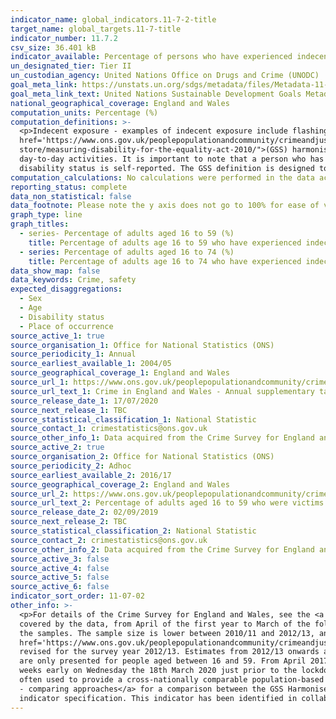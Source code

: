```yaml
---
indicator_name: global_indicators.11-7-2-title
target_name: global_targets.11-7-title
indicator_number: 11.7.2
csv_size: 36.401 kB
indicator_available: Percentage of persons who have experienced indecent exposure or unwanted sexual touching in the previous 12 months
un_designated_tier: Tier II
un_custodian_agency: United Nations Office on Drugs and Crime (UNODC)  
goal_meta_link: https://unstats.un.org/sdgs/metadata/files/Metadata-11-07-02.pdf
goal_meta_link_text: United Nations Sustainable Development Goals Metadata (PDF 4.0 MB)
national_geographical_coverage: England and Wales
computation_units: Percentage (%)
computation_definitions: >-
  <p>Indecent exposure - examples of indecent exposure include flashing.</p><p>Unwanted sexual touching - being touched sexually whether it was agreed to or not (for example, groping, touching of breasts or bottom, and kissing). See chapter 5 of the <a
  href='https://www.ons.gov.uk/peoplepopulationandcommunity/crimeandjustice/methodologies/userguidetocrimestatisticsforenglandandwales#offence-types'>user guide</a> for definitions of sexual assault. </p><p>Disability Status - The <a href="https://gss.civilservice.gov.uk/policy-
  store/measuring-disability-for-the-equality-act-2010/">(GSS) harmonised "core" definition</a> identifies a person as disabled if they have a physical or mental health condition or illness that has lasted or is expected to last 12 months or more. It must reduce their ability to carry-out
  day-to-day activities. It is important to note that a person who has a long-term illness that does not reduce their ability to carry-out day-to-day activities is not disabled under the definition. The GSS harmonised questions are asked of the respondent in the survey, meaning that
  disability status is self-reported. The GSS definition is designed to reflect the definitions that appear in legal terms in the Disability Discrimination Act 1995 (DDA) for Northern Ireland and the 2010 Equality Act for Great Britain.</p>
computation_calculations: No calculations were performed in the data acquisition of this indicator as appropriate data was readily available in the final format specified by this indicator.
reporting_status: complete
data_non_statistical: false
data_footnote: Please note the y axis does not go to 100% for ease of visualisation.
graph_type: line
graph_titles:
  - series- Percentage of adults aged 16 to 59 (%)
    title: Percentage of adults age 16 to 59 who have experienced indecent exposure or unwanted sexual touching in the previous twelve months
  - series: Percentage of adults aged 16 to 74 (%)
    title: Percentage of adults age 16 to 74 who have experienced indecent exposure or unwanted sexual touching in the previous twelve months
data_show_map: false
data_keywords: Crime, safety
expected_disaggregations:
  - Sex
  - Age
  - Disability status
  - Place of occurrence
source_active_1: true
source_organisation_1: Office for National Statistics (ONS)
source_periodicity_1: Annual 
source_earliest_available_1: 2004/05
source_geographical_coverage_1: England and Wales 
source_url_1: https://www.ons.gov.uk/peoplepopulationandcommunity/crimeandjustice/datasets/crimeinenglandandwalesannualsupplementarytables
source_url_text_1: Crime in England and Wales - Annual supplementary tables
source_release_date_1: 17/07/2020
source_next_release_1: TBC
source_statistical_classification_1: National Statistic
source_contact_1: crimestatistics@ons.gov.uk
source_other_info_1: Data acquired from the Crime Survey for England and Wales (tables 41a to 42b). 
source_active_2: true
source_organisation_2: Office for National Statistics (ONS)
source_periodicity_2: Adhoc
source_earliest_available_2: 2016/17
source_geographical_coverage_2: England and Wales
source_url_2: https://www.ons.gov.uk/peoplepopulationandcommunity/crimeandjustice/adhocs/10458percentageofadultsaged16to59whowerevictimsofsexualassaultincludingattemptsinthelastyearbyselectedpersonalorhouseholdcharacteristicsandsexyearendingmarch2018csew
source_url_text_2: Percentage of adults aged 16 to 59 who were victims of sexual assault (including attempts) in the last year
source_release_date_2: 02/09/2019
source_next_release_2: TBC
source_statistical_classification_2: National Statistic
source_contact_2: crimestatistics@ons.gov.uk
source_other_info_2: Data acquired from the Crime Survey for England and Wales. The 2016/17 data can be found in tables 10 and 11 of the [Sexual offences - appendix tables](https://www.ons.gov.uk/peoplepopulationandcommunity/crimeandjustice/datasets/sexualoffencesappendixtables).
source_active_3: false
source_active_4: false
source_active_5: false
source_active_6: false
indicator_sort_order: 11-07-02
other_info: >-
  <p>For details of the Crime Survey for England and Wales, see the <a href='https://www.ons.gov.uk/peoplepopulationandcommunity/crimeandjustice/methodologies/crimeandjusticemethodology'>user guide to crime statistics for England and Wales.</a></p><p>The year format refers to the two years
  covered by the data, from April of the first year to March of the following year. For example, 2018/19 covers the period of April 2018 to March 2019.</p><p>For further information on the quality of the estimates please refer to the source data which provides the unweighted base sizes of
  the samples. The sample size is lower between 2010/11 and 2012/13, and between 2017/18 and 2018/19 due to use of a split-sample experiment in these years. The methodological note titled <a
  href='https://www.ons.gov.uk/peoplepopulationandcommunity/crimeandjustice/methodologies/crimeandjusticemethodology'>Split sample for intimate personal violence 2013-14</a> provides further information.</p><p>New questions were introduced into the survey in 2010/11 and were further
  revised for the survey year 2012/13. Estimates from 2012/13 onwards are calculated using these new questions. Estimates for earlier years are calculated from the original questions with an adjustment applied to make them comparable to the new questions.</p><p>Prior to April 2017, data
  are only presented for people aged between 16 and 59. From April 2017, the upper age limit for the self-completion module was increased to ask all respondents aged 16 to 74 - these data can be viewed by changing the Units. </p><p>Fieldwork for the year to March 2020 was suspended two
  weeks early on Wednesday the 18th March 2020 just prior to the lockdown restrictions being announced by the Government on the 23rd March 2020. Estimates for the year to March were therefore unaffected by the lockdown restrictions.</p><p>The Washington Group on Disability Statistics are
  often used to provide a cross-nationally comparable population-based measures of disability. Please see the article <a href="https://www.ons.gov.uk/peoplepopulationandcommunity/healthandsocialcare/disability/articles/measuringdisabilitycomparingapproaches/2019-08-06">Measuring disability
  - comparing approaches</a> for a comparison between the GSS Harmonised measure (used here) and the Washington Group measure.</p> This indicator is being used as an approximation of the UN SDG Indicator. Where possible, we will work to identify or develop UK data to meet the global
  indicator specification. This indicator has been identified in collaboration with topic experts.
---
```

